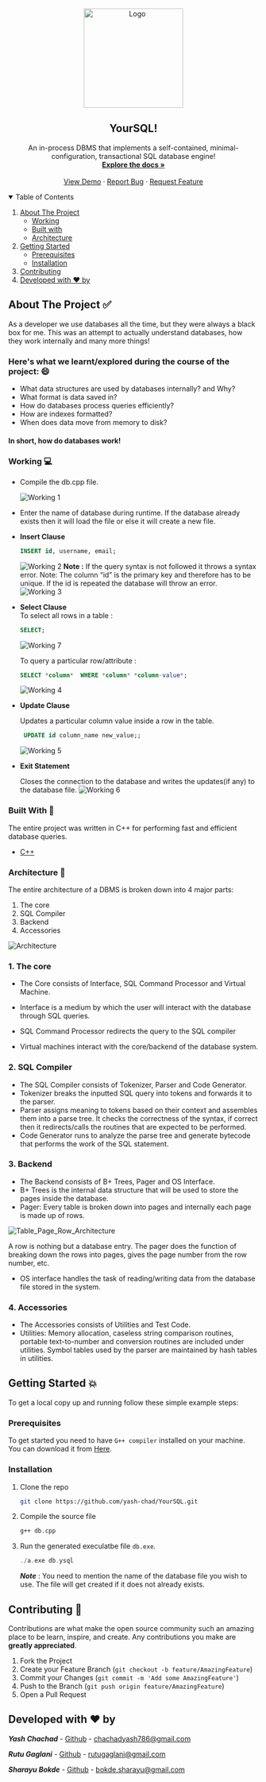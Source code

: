 <!-- PROJECT SHIELDS -->
<!--
*** https://www.markdownguide.org/basic-syntax/#reference-style-links
-->
<!-- PROJECT LOGO -->

<br />
<p align="center">
  <a href="https://github.com/yash-chad/YourSQL/">
    <img src="https://github.com/yash-chad/YourSQL/blob/main/assets/YourSQL_Logo.png?raw=true" alt="Logo" width="200" height="200">
  </a>

  <h2 align="center">YourSQL!</h2>

  <p align="center">
    An in-process DBMS that implements a self-contained, minimal-configuration, transactional SQL database engine!
    <br />
    <a href="https://github.com/yash-chad/YourSQL"><strong>Explore the docs »</strong></a>
    <br />
    <br />
    <a href="https://github.com/yash-chad/YourSQL">View Demo</a>
    ·
    <a href="https://github.com/yash-chad/YourSQL/issues">Report Bug</a>
    ·
    <a href="https://github.com/yash-chad/YourSQL/issues">Request Feature</a>
  </p>
</p>

<!-- TABLE OF CONTENTS -->
<details open="open">
  <summary>Table of Contents</summary>
  <ol>
    <li>
      <a href="#about-the-project-white_check_mark">About The Project</a>
       <ul>
        <li><a href="#working-💻">Working</a></li>
      </ul>
       <ul>
        <li><a href="#built-with-🔨">Built with</a></li>
      </ul>
      <ul>
        <li><a href="#architecture-👷">Architecture</a></li>
      </ul>
    </li>
    <li>
      <a href="#getting-started-💥">Getting Started</a>
      <ul>
        <li><a href="#prerequisites">Prerequisites</a></li>
        <li><a href="#installation">Installation</a></li>
      </ul>
    </li>
    <li><a href="#contributing-🤝">Contributing</a></li>
    <li><a href="#developed-with-❤️-by">Developed with ❤️ by</a></li>

  </ol>
</details>

<!-- ABOUT THE PROJECT -->

## About The Project :white_check_mark:

As a developer we use databases all the time, but they were always a black box for me. This was an attempt to actually understand databases, how they work internally and many more things!

### Here's what we learnt/explored during the course of the project: :smile:

- What data structures are used by databases internally? and Why?
- What format is data saved in?
- How do databases process queries efficiently?
- How are indexes formatted?
- When does data move from memory to disk?

#### In short, how do databases work!

### Working :computer:

- Compile the db.cpp file.

  ![Working 1](./assets/Implementation1.PNG)

- Enter the name of database during runtime. If the database already exists then it will load the file or else it will create a new file.

- **Insert Clause**

  ```SQL
  INSERT id, username, email;
  ```

  ![Working 2](./assets/Implementation2.PNG)
  **Note :** If the query syntax is not followed it throws a syntax error.
  Note: The column “id” is the primary key and therefore has to be unique. If the id is repeated the database will throw an error.
  ![Working 3](./assets/Implementation3.PNG)

- **Select Clause**<br/>
  To select all rows in a table :

  ```SQL
  SELECT;
  ```

  ![Working 7](./assets/Implementation7.PNG)

  To query a particular row/attribute :

  ```SQL
  SELECT *column*  WHERE *column* *column-value*;
  ```

  ![Working 4](./assets/Implementation4.PNG)

- **Update Clause**

  Updates a particular column value inside a row in the table.

  ```SQL
   UPDATE id column_name new_value;;
  ```

  ![Working 5](./assets/Implementation5.PNG)

- **Exit Statement**

  Closes the connection to the database and writes the updates(if any) to the database file.
  ![Working 6](./assets/Implementation6.PNG)

### Built With :hammer:

The entire project was written in C++ for performing fast and efficient database queries.

- [C++](https://www.cplusplus.com/)

### Architecture :construction_worker:

The entire architecture of a DBMS is broken down into 4 major parts:

1. The core
2. SQL Compiler
3. Backend
4. Accessories

![Architecture](./assets/Architecture.jpg)

### 1. The core

- The Core consists of Interface, SQL Command Processor and Virtual Machine.

- Interface is a medium by which the user will interact with the database through SQL
  queries.
- SQL Command Processor redirects the query to the SQL compiler
- Virtual machines interact with the core/backend of the database system.

### 2. SQL Compiler

- The SQL Compiler consists of Tokenizer, Parser and Code Generator.
- Tokenizer breaks the inputted SQL query into tokens and forwards it to the parser.
- Parser assigns meaning to tokens based on their context and assembles them into a parse
  tree. It checks the correctness of the syntax, if correct then it redirects/calls the routines that
  are expected to be performed.
- Code Generator runs to analyze the parse tree and generate bytecode that performs the
  work of the SQL statement.

### 3. Backend

- The Backend consists of B+ Trees, Pager and OS Interface.
- B+ Trees is the internal data structure that will be used to store the pages inside the
  database.
- Pager: Every table is broken down into pages and internally each page is made up of rows.

![Table_Page_Row_Architecture](./assets/Table_Page_Row_Architecture.png)

A row is nothing but a database entry. The pager does the function of breaking down the
rows into pages, gives the page number from the row number, etc.

- OS interface handles the task of reading/writing data from the database file stored in the
  system.

### 4. Accessories

- The Accessories consists of Utilities and Test Code.
- Utilities: Memory allocation, caseless string comparison routines, portable text-to-number
  and conversion routines are included under utilities. Symbol tables used by the parser are
  maintained by hash tables in utilities.

<!-- GETTING STARTED -->

## Getting Started :boom:

To get a local copy up and running follow these simple example steps:

### Prerequisites

To get started you need to have `G++ compiler` installed on your machine. You can download it from [Here](https://sourceforge.net/projects/mingw-w64/).

<!-- - npm
  ```sh
  npm install npm@latest -g
  ``` -->

### Installation

1. Clone the repo
   ```sh
   git clone https://github.com/yash-chad/YourSQL.git
   ```
2. Compile the source file
   ```sh
   g++ db.cpp
   ```
3. Run the generated execulatbe file `db.exe`.
   ```cpp
   ./a.exe db.ysql
   ```
   **_Note_** : You need to mention the name of the database file you wish to use. The file will get created if it does not already exists.

<!-- CONTRIBUTING -->

## Contributing :handshake:

Contributions are what make the open source community such an amazing place to be learn, inspire, and create. Any contributions you make are **greatly appreciated**.

1. Fork the Project
2. Create your Feature Branch (`git checkout -b feature/AmazingFeature`)
3. Commit your Changes (`git commit -m 'Add some AmazingFeature'`)
4. Push to the Branch (`git push origin feature/AmazingFeature`)
5. Open a Pull Request

<!-- CONTACT -->

## Developed with :heart: by

**_Yash Chachad_** - [Github](https://github.com/yash-chad) - chachadyash786@gmail.com

**_Rutu Gaglani_** - [Github](https://github.com/rutugaglani) - rutugaglani@gmail.com

**_Sharayu Bokde_** - [Github](https://github.com/SharayuBokde) - bokde.sharayu@gmail.com
